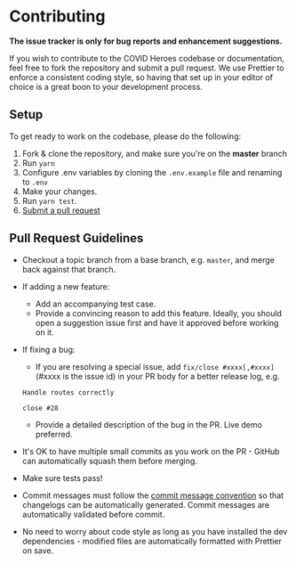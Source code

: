 # Contributing

**The issue tracker is only for bug reports and enhancement suggestions.**

If you wish to contribute to the COVID Heroes codebase or documentation, feel free to fork the repository and submit a
pull request. We use Prettier to enforce a consistent coding style, so having that set up in your editor of choice
is a great boon to your development process.

## Setup

To get ready to work on the codebase, please do the following:

1. Fork & clone the repository, and make sure you're on the **master** branch
2. Run `yarn`
3. Configure .env variables by cloning the `.env.example` file and renaming to `.env`
4. Make your changes.
5. Run `yarn test`.
6. [Submit a pull request](https://github.com/camasscioly/covidheroes.net/compare)

## Pull Request Guidelines

- Checkout a topic branch from a base branch, e.g. `master`, and merge back against that branch.

- If adding a new feature:

  - Add an accompanying test case.
  - Provide a convincing reason to add this feature. Ideally, you should open a suggestion issue first and have it approved before working on it.

- If fixing a bug:

  - If you are resolving a special issue, add `fix/close #xxxx[,#xxxx]` (#xxxx is the issue id) in your PR body for a better release log, e.g.

  ```
  Handle routes correctly

  close #28
  ```

  - Provide a detailed description of the bug in the PR. Live demo preferred.

- It's OK to have multiple small commits as you work on the PR - GitHub can automatically squash them before merging.

- Make sure tests pass!

- Commit messages must follow the [commit message convention](https://chris.beams.io/posts/git-commit/) so that changelogs can be automatically generated. Commit messages are automatically validated before commit.

- No need to worry about code style as long as you have installed the dev dependencies - modified files are automatically formatted with Prettier on save.
